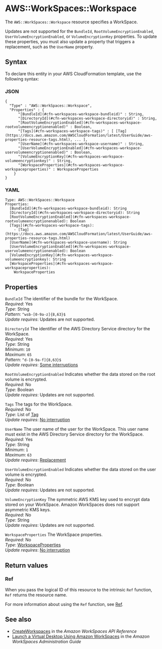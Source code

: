 # AWS::WorkSpaces::Workspace<a name="aws-resource-workspaces-workspace"></a>

The `AWS::WorkSpaces::Workspace` resource specifies a WorkSpace\.

Updates are not supported for the `BundleId`, `RootVolumeEncryptionEnabled`, `UserVolumeEncryptionEnabled`, or `VolumeEncryptionKey` properties\. To update these properties, you must also update a property that triggers a replacement, such as the `UserName` property\.

## Syntax<a name="aws-resource-workspaces-workspace-syntax"></a>

To declare this entity in your AWS CloudFormation template, use the following syntax:

### JSON<a name="aws-resource-workspaces-workspace-syntax.json"></a>

```
{
  "Type" : "AWS::WorkSpaces::Workspace",
  "Properties" : {
      "[BundleId](#cfn-workspaces-workspace-bundleid)" : String,
      "[DirectoryId](#cfn-workspaces-workspace-directoryid)" : String,
      "[RootVolumeEncryptionEnabled](#cfn-workspaces-workspace-rootvolumeencryptionenabled)" : Boolean,
      "[Tags](#cfn-workspaces-workspace-tags)" : [ [Tag](https://docs.aws.amazon.com/AWSCloudFormation/latest/UserGuide/aws-properties-resource-tags.html), ... ],
      "[UserName](#cfn-workspaces-workspace-username)" : String,
      "[UserVolumeEncryptionEnabled](#cfn-workspaces-workspace-uservolumeencryptionenabled)" : Boolean,
      "[VolumeEncryptionKey](#cfn-workspaces-workspace-volumeencryptionkey)" : String,
      "[WorkspaceProperties](#cfn-workspaces-workspace-workspaceproperties)" : WorkspaceProperties
    }
}
```

### YAML<a name="aws-resource-workspaces-workspace-syntax.yaml"></a>

```
Type: AWS::WorkSpaces::Workspace
Properties: 
  [BundleId](#cfn-workspaces-workspace-bundleid): String
  [DirectoryId](#cfn-workspaces-workspace-directoryid): String
  [RootVolumeEncryptionEnabled](#cfn-workspaces-workspace-rootvolumeencryptionenabled): Boolean
  [Tags](#cfn-workspaces-workspace-tags): 
    - [Tag](https://docs.aws.amazon.com/AWSCloudFormation/latest/UserGuide/aws-properties-resource-tags.html)
  [UserName](#cfn-workspaces-workspace-username): String
  [UserVolumeEncryptionEnabled](#cfn-workspaces-workspace-uservolumeencryptionenabled): Boolean
  [VolumeEncryptionKey](#cfn-workspaces-workspace-volumeencryptionkey): String
  [WorkspaceProperties](#cfn-workspaces-workspace-workspaceproperties): 
    WorkspaceProperties
```

## Properties<a name="aws-resource-workspaces-workspace-properties"></a>

`BundleId`  <a name="cfn-workspaces-workspace-bundleid"></a>
The identifier of the bundle for the WorkSpace\.  
*Required*: Yes  
*Type*: String  
*Pattern*: `^wsb-[0-9a-z]{8,63}$`  
*Update requires*: Updates are not supported\.

`DirectoryId`  <a name="cfn-workspaces-workspace-directoryid"></a>
The identifier of the AWS Directory Service directory for the WorkSpace\.  
*Required*: Yes  
*Type*: String  
*Minimum*: `10`  
*Maximum*: `65`  
*Pattern*: `^d-[0-9a-f]{8,63}$`  
*Update requires*: [Some interruptions](https://docs.aws.amazon.com/AWSCloudFormation/latest/UserGuide/using-cfn-updating-stacks-update-behaviors.html#update-some-interrupt)

`RootVolumeEncryptionEnabled`  <a name="cfn-workspaces-workspace-rootvolumeencryptionenabled"></a>
Indicates whether the data stored on the root volume is encrypted\.  
*Required*: No  
*Type*: Boolean  
*Update requires*: Updates are not supported\.

`Tags`  <a name="cfn-workspaces-workspace-tags"></a>
The tags for the WorkSpace\.  
*Required*: No  
*Type*: List of [Tag](https://docs.aws.amazon.com/AWSCloudFormation/latest/UserGuide/aws-properties-resource-tags.html)  
*Update requires*: [No interruption](https://docs.aws.amazon.com/AWSCloudFormation/latest/UserGuide/using-cfn-updating-stacks-update-behaviors.html#update-no-interrupt)

`UserName`  <a name="cfn-workspaces-workspace-username"></a>
The user name of the user for the WorkSpace\. This user name must exist in the AWS Directory Service directory for the WorkSpace\.  
*Required*: Yes  
*Type*: String  
*Minimum*: `1`  
*Maximum*: `63`  
*Update requires*: [Replacement](https://docs.aws.amazon.com/AWSCloudFormation/latest/UserGuide/using-cfn-updating-stacks-update-behaviors.html#update-replacement)

`UserVolumeEncryptionEnabled`  <a name="cfn-workspaces-workspace-uservolumeencryptionenabled"></a>
Indicates whether the data stored on the user volume is encrypted\.  
*Required*: No  
*Type*: Boolean  
*Update requires*: Updates are not supported\.

`VolumeEncryptionKey`  <a name="cfn-workspaces-workspace-volumeencryptionkey"></a>
The symmetric AWS KMS key used to encrypt data stored on your WorkSpace\. Amazon WorkSpaces does not support asymmetric KMS keys\.  
*Required*: No  
*Type*: String  
*Update requires*: Updates are not supported\.

`WorkspaceProperties`  <a name="cfn-workspaces-workspace-workspaceproperties"></a>
The WorkSpace properties\.  
*Required*: No  
*Type*: [WorkspaceProperties](aws-properties-workspaces-workspace-workspaceproperties.md)  
*Update requires*: [No interruption](https://docs.aws.amazon.com/AWSCloudFormation/latest/UserGuide/using-cfn-updating-stacks-update-behaviors.html#update-no-interrupt)

## Return values<a name="aws-resource-workspaces-workspace-return-values"></a>

### Ref<a name="aws-resource-workspaces-workspace-return-values-ref"></a>

When you pass the logical ID of this resource to the intrinsic `Ref` function, `Ref` returns the resource name\.

For more information about using the `Ref` function, see [Ref](https://docs.aws.amazon.com/AWSCloudFormation/latest/UserGuide/intrinsic-function-reference-ref.html)\.

## See also<a name="aws-resource-workspaces-workspace--seealso"></a>
+  [CreateWorkspaces](https://docs.aws.amazon.com/workspaces/latest/api/API_CreateWorkspaces.html) in the *Amazon WorkSpaces API Reference* 
+  [Launch a Virtual Desktop Using Amazon WorkSpaces](https://docs.aws.amazon.com/workspaces/latest/adminguide/launch-workspaces-tutorials.html) in the *Amazon WorkSpaces Administration Guide* 

